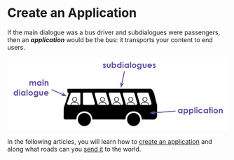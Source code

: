 # Create an Application

If the main dialogue was a bus driver and subdialogues were passengers, then an _**application**_ would be the bus: it transports your content to end users.

![In case it wasn&apos;t clear enough.](../../.gitbook/assets/image%20%2873%29.png)

In the following articles, you will learn how to [create an application](define-app.md) and along what roads can you [send it](share-app.md) to the world.

